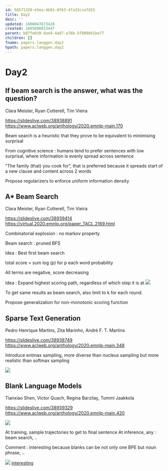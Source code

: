 ```yaml
---
id: 58571320-e5ea-4b81-8f63-4fa33cca7d15
title: Day2
desc: ''
updated: 1606047673428
created: 1605606013447
parent: b87fe030-dae9-4a87-a76b-5f800841be77
children: []
fname: papers.langgen.day2
hpath: papers.langgen.day2
---
```

# Day2

## If beam search is the answer, what was the question?

Clara Meister, Ryan Cotterell, Tim Vieira 

<https://slideslive.com/38938891>
<https://www.aclweb.org/anthology/2020.emnlp-main.170>

Beam search is a heuristic that they prove to be equivalent to minimising surprisal

From cognitive science : humans tend to prefer sentences with low surprisal, where information is evenly spread across sentence

"The family (that) you cook for", that is preferred because it spreads start of a new clause and content across 2 words

Propose regularizers to enforce uniform information density

## A\* Beam Search

Clara Meister, Ryan Cotterell, Tim Vieira 

<https://slideslive.com/38939414>
<https://virtual.2020.emnlp.org/paper_TACL.2169.html>

Combinatorial explosion : no markov property

Beam search : pruned BFS

Idea : Best first beam search

total score = sum log (p) for p each word probability

All terms are negative, score decreasing

Idea : Expand highest scoring path, regardless of which step it is at
![](emnlp2020-notes/assets/images/2020-11-17-11-20-30.png)

To get same results as beam search, also limit to k for each round.

Propose generalization for non-monotonic scoring function

## Sparse Text Generation

Pedro Henrique Martins, Zita Marinho, André F. T. Martins 

<https://slideslive.com/38938749>
<https://www.aclweb.org/anthology/2020.emnlp-main.348>

Introduce entmax sampling, more diverse than nucleus sampling but more realistic than softmax sampling

![](emnlp2020-notes/assets/images/2020-11-17-21-38-47.png)

## Blank Language Models

Tianxiao Shen, Victor Quach, Regina Barzilay, Tommi Jaakkola

<https://slideslive.com/38939329>
<https://www.aclweb.org/anthology/2020.emnlp-main.420>

![](emnlp2020-notes/assets/images/2020-11-17-23-53-32.png)

At training, sample trajectories to get to final sentence
At inference, any : beam search, ..

Comment : interesting because blanks can be not only one BPE but noun phrase, ..

![](emnlp2020-notes/assets/images/2020-11-22-13-15-42.png)
[interesting](8c716ab6-e253-4b05-8167-ad399382adbb)


